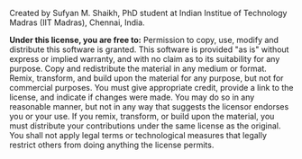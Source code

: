 Created by Sufyan M. Shaikh, PhD student at Indian Institue of Technology Madras (IIT Madras), Chennai, India.

**Under this license, you are free to:**
Permission to copy, use, modify and distribute this software is granted.
This software is provided "as is" without express or implied warranty,
and with no claim as to its suitability for any purpose.
Copy and redistribute the material in any medium or format.
Remix, transform, and build upon the material for any purpose, but not for commercial purposes.
You must give appropriate credit, provide a link to the license, and indicate if changes were made. 
You may do so in any reasonable manner, but not in any way that suggests the licensor endorses you or your use.
If you remix, transform, or build upon the material, you must distribute your contributions 
under the same license as the original.
You shall not apply legal terms or technological measures that legally restrict others from 
doing anything the license permits.